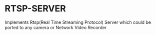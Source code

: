# RTSP-SERVER
Implements Rtsp(Real Time Streaming Protocol) Server which could be ported to any camera or Network Video Recorder
